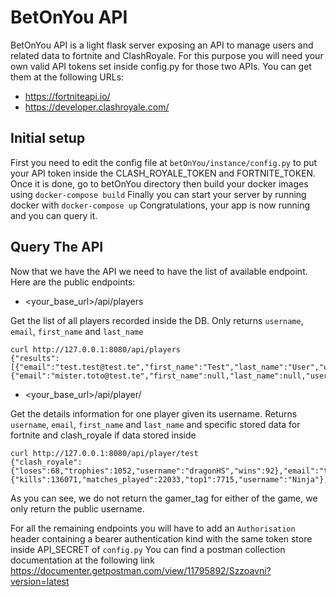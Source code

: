 # BetOnYou API

BetOnYou API is a light flask server exposing an API to manage users and related data to fortnite and ClashRoyale. For this purpose you will need your own valid API tokens set inside config.py for those two APIs.
You can get them at the following URLs:
* https://fortniteapi.io/
* https://developer.clashroyale.com/

## Initial setup

First you need to edit the config file at `betOnYou/instance/config.py` to put your API token inside the CLASH_ROYALE_TOKEN and FORTNITE_TOKEN.
Once it is done, go to betOnYou directory then build your docker images using `docker-compose build`
Finally you can start your server by running docker with `docker-compose up`
Congratulations, your app is now running and you can query it.

## Query The API

Now that we have the API we need to have the list of available endpoint.
Here are the public endpoints:

* <your_base_url>/api/players

Get the list of all players recorded inside the DB. Only returns `username`, `email`, `first_name` and `last_name`
```
curl http://127.0.0.1:8080/api/players
{"results":[{"email":"test.test@test.te","first_name":"Test","last_name":"User","username":"test"},{"email":"mister.toto@test.te","first_name":null,"last_name":null,"username":"mister_toto"}]}
```

* <your_base_url>/api/player/<username>

Get the details information for one player given its username. Returns `username`, `email`, `first_name` and `last_name` and specific stored data for fortnite and clash_royale if data stored inside 
```
curl http://127.0.0.1:8080/api/player/test
{"clash_royale":{"loses":68,"trophies":1052,"username":"dragonHS","wins":92},"email":"test.test@test.te","first_name":"Test","fortnite":{"kills":136071,"matches_played":22033,"top1":7715,"username":"Ninja"},"last_name":"Tester","username":"test"}
```
As you can see, we do not return the gamer_tag for either of the game, we only return the public username.

For all the remaining endpoints you will have to add an `Authorisation` header containing a bearer authentication kind with the same token store inside API_SECRET of `config.py`
You can find a postman collection documentation at the following link https://documenter.getpostman.com/view/11795892/Szzoavni?version=latest
